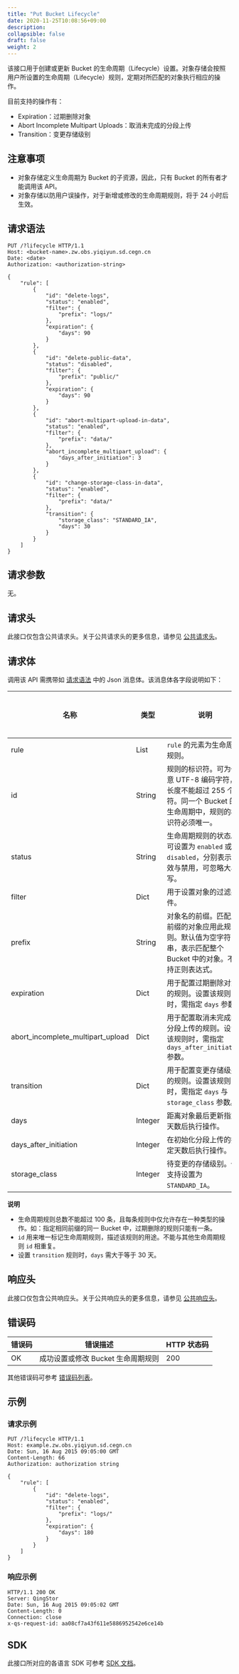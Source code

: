```yaml
---
title: "Put Bucket Lifecycle"
date: 2020-11-25T10:08:56+09:00
description:
collapsible: false
draft: false
weight: 2
---
```


该接口用于创建或更新 Bucket 的生命周期（Lifecycle）设置。对象存储会按照用户所设置的生命周期（Lifecycle）规则，定期对所匹配的对象执行相应的操作。

目前支持的操作有：
- Expiration：过期删除对象
- Abort Incomplete Multipart Uploads：取消未完成的分段上传
- Transition：变更存储级别

## 注意事项

- 对象存储定义生命周期为 Bucket 的子资源，因此，只有 Bucket 的所有者才能调用该 API。
- 对象存储以防用户误操作，对于新增或修改的生命周期规则，将于 24 小时后生效。

## 请求语法

```http
PUT /?lifecycle HTTP/1.1
Host: <bucket-name>.zw.obs.yiqiyun.sd.cegn.cn
Date: <date>
Authorization: <authorization-string>

{
    "rule": [
        {
            "id": "delete-logs",
            "status": "enabled",
            "filter": {
                "prefix": "logs/"
            },
            "expiration": {
                "days": 90
            }
        },
        {
            "id": "delete-public-data",
            "status": "disabled",
            "filter": {
                "prefix": "public/"
            },
            "expiration": {
                "days": 90
            }
        },
        {
            "id": "abort-multipart-upload-in-data",
            "status": "enabled",
            "filter": {
                "prefix": "data/"
            },
            "abort_incomplete_multipart_upload": {
                "days_after_initiation": 3
            }
        },
        {
            "id": "change-storage-class-in-data",
            "status": "enabled",
            "filter": {
                "prefix": "data/"
            },
            "transition": {
                "storage_class": "STANDARD_IA",
                "days": 30
            }
        }
    ]
}
```

## 请求参数

无。

## 请求头

此接口仅包含公共请求头。关于公共请求头的更多信息，请参见 [公共请求头](/storage/object-storage/api/common_header/#请求头字段-request-header)。

## 请求体

调用该 API 需携带如 [请求语法](#请求语法) 中的 Json 消息体。该消息体各字段说明如下：

| 名称 | 类型 | 说明 | 是否必须 |
| --- | --- | --- | --- |
| rule | List | `rule` 的元素为生命周期规则。 | 是 |
| id | String | 规则的标识符。可为任意 UTF-8 编码字符，长度不能超过 255 个字符。同一个 Bucket 的生命周期中，规则的标识符必须唯一。| 是 |
| status | String | 生命周期规则的状态。可设置为 `enabled` 或 `disabled`，分别表示生效与禁用，可忽略大小写。| 是 |
| filter | Dict | 用于设置对象的过滤条件。| 是 |
| prefix | String | 对象名的前缀。匹配此前缀的对象应用此规则。默认值为空字符串，表示匹配整个 Bucket 中的对象。不支持正则表达式。| 否 |
| expiration | Dict | 用于配置过期删除对象的规则。设置该规则时，需指定 `days` 参数。| 否 |
| abort_incomplete_multipart_upload |Dict | 用于配置取消未完成的分段上传的规则。设置该规则时，需指定 `days_after_initiation` 参数。| 否 |
| transition | Dict | 用于配置变更存储级别的规则。设置该规则时，需指定 `days` 与 `storage_class` 参数。| 否 |
| days | Integer | 距离对象最后更新指定天数后执行操作。 | 否 |
| days_after_initiation | Integer | 在初始化分段上传的指定天数后执行操作。| 否 |
| storage_class | Integer | 待变更的存储级别。仅支持设置为 `STANDARD_IA`。| 否 |

**说明**
- 生命周期规则总数不能超过 100 条，且每条规则中仅允许存在一种类型的操作。如：指定相同前缀的同一 Bucket 中，过期删除的规则只能有一条。
- `id` 用来唯一标记生命周期规则，描述该规则的用途。不能与其他生命周期规则 `id` 相重复。
- 设置 `transition` 规则时，`days` 需大于等于 30 天。

## 响应头

此接口仅包含公共响应头。关于公共响应头的更多信息，请参见 [公共响应头](/storage/object-storage/api/common_header/#响应头字段-response-header)。

## 错误码

| 错误码 | 错误描述 | HTTP 状态码 |
| --- | --- | --- |
| OK | 成功设置或修改 Bucket 生命周期规则 | 200 |

其他错误码可参考 [错误码列表](/storage/object-storage/api/error_code/#错误码列表)。

## 示例

### 请求示例

```http
PUT /?lifecycle HTTP/1.1
Host: example.zw.obs.yiqiyun.sd.cegn.cn
Date: Sun, 16 Aug 2015 09:05:00 GMT
Content-Length: 66
Authorization: authorization string

{
    "rule": [
        {
            "id": "delete-logs",
            "status": "enabled",
            "filter": {
                "prefix": "logs/"
            },
            "expiration": {
                "days": 180
            }
        }
    ]
}
```

### 响应示例

```http
HTTP/1.1 200 OK
Server: QingStor
Date: Sun, 16 Aug 2015 09:05:02 GMT
Content-Length: 0
Connection: close
x-qs-request-id: aa08cf7a43f611e5886952542e6ce14b
```

## SDK

此接口所对应的各语言 SDK 可参考 [SDK 文档](/storage/object-storage/sdk/)。
